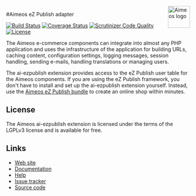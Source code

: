 <a href="https://aimeos.org/">
    <img src="https://aimeos.org/fileadmin/template/icons/logo.png" alt="Aimeos logo" title="Aimeos" align="right" height="60" />
</a>

#Aimeos eZ Publish adapter

[![Build Status](https://travis-ci.org/aimeos/ai-ezpublish.png?branch=master)](https://travis-ci.org/aimeos/ai-ezpublish)
[![Coverage Status](https://coveralls.io/repos/aimeos/ai-ezpublish/badge.svg?branch=master)](https://coveralls.io/r/aimeos/ai-ezpublish?branch=master)
[![Scrutinizer Code Quality](https://scrutinizer-ci.com/g/aimeos/ai-ezpublish/badges/quality-score.png?b=master)](https://scrutinizer-ci.com/g/aimeos/ai-ezpublish/?branch=master)
[![License](https://poser.pugx.org/aimeos/ai-ezpublish/license.svg)](https://packagist.org/packages/aimeos/ai-ezpublish)

The Aimeos e-commerce components can integrate into almost any PHP application and uses the infrastructure of the application for building URLs, caching content, configuration settings, logging messages, session handling, sending e-mails, handling translations or managing users.

The ai-ezpublish extension provides access to the eZ Publish user table for the Aimeos components. If you are using the eZ Publish framework, you don't have to install and set up the ai-ezpublish extension yourself. Instead, use the [Aimeos eZ Publish bundle](https://github.com/aimeos/aimeos-ezpublish) to create an online shop within minutes.

## License

The Aimeos ai-ezpublish extension is licensed under the terms of the LGPLv3 license and is available for free.

## Links

* [Web site](https://aimeos.org/eZPublish)
* [Documentation](https://aimeos.org/docs/eZPublish)
* [Help](https://aimeos.org/help/symfony-bundle-f17/)
* [Issue tracker](https://github.com/aimeos/ai-ezpublish/issues)
* [Source code](https://github.com/aimeos/ai-ezpublish)


